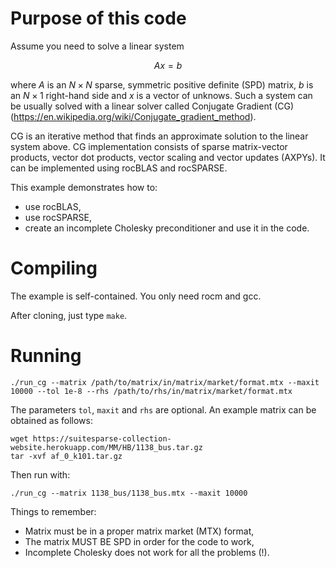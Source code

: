 # Purpose of this code
Assume you need to solve a linear system

$$
A x = b
$$ 

where $A$ is an $N \times N$ sparse, symmetric positive definite (SPD) matrix, $b$ is an $N\times 1$ right-hand side and $x$ is a vector of unknows. Such a system can be usually solved with a linear solver called Conjugate Gradient (CG) (https://en.wikipedia.org/wiki/Conjugate_gradient_method).  

CG is an iterative method that finds an approximate solution to the linear system above. CG implementation consists of sparse matrix-vector products, vector dot products, vector scaling and vector updates (AXPYs). It can be implemented using rocBLAS and rocSPARSE.

This example demonstrates how to:
- use rocBLAS,
- use rocSPARSE,
- create an incomplete Cholesky preconditioner and use it in the code.

# Compiling

The example is self-contained. You only need rocm and gcc.

After cloning, just type `make`.

# Running

```
./run_cg --matrix /path/to/matrix/in/matrix/market/format.mtx --maxit 10000 --tol 1e-8 --rhs /path/to/rhs/in/matrix/market/format.mtx
```

The parameters `tol`, `maxit` and `rhs` are optional. An example matrix can be obtained as follows:

```
wget https://suitesparse-collection-website.herokuapp.com/MM/HB/1138_bus.tar.gz
tar -xvf af_0_k101.tar.gz
```

Then run with:

```
./run_cg --matrix 1138_bus/1138_bus.mtx --maxit 10000
```

Things to remember:

- Matrix must be in a proper matrix market (MTX) format,
- The matrix MUST BE SPD in order for the code to work, 
- Incomplete Cholesky does not work for all the problems (!).


